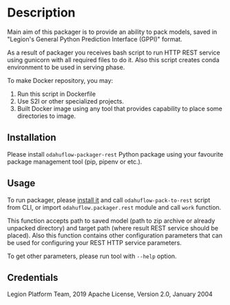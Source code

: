 # Description

Main aim of this packager is to provide an ability to pack models,
saved in "Legion's General Python Prediction Interface (GPPI)" format.

As a result of packager you receives bash script to run HTTP REST service using gunicorn
with all required files to do it. Also this script creates conda environment to be used in serving phase.

To make Docker repository, you may:

1. Run this script in Dockerfile
2. Use S2I or other specialized projects.
3. Built Docker image using any tool that provides capability to place some directories to image.

## Installation

Please install `odahuflow-packager-rest` Python package
using your favourite package management tool (pip, pipenv or etc.).


## Usage

To run packager, please [install it](#installation) and call `odahuflow-pack-to-rest` script from CLI,
or import `odahuflow.packager.rest` module and call `work` function.

This function accepts path to saved model (path to zip archive or already unpacked directory)
and target path (where result REST service should be placed). Also this function contains
other configuration parameters that can be used for configuring your REST HTTP service parameters.

To get other parameters, please run tool with `--help` option.

## Credentials
Legion Platform Team, 2019
Apache License, Version 2.0, January 2004
